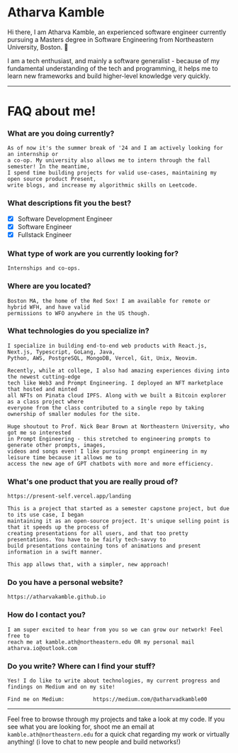 # Atharva Kamble

Hi there, I am Atharva Kamble, an experienced software engineer currently pursuing a Masters degree in Software Engineering from Northeastern University, Boston. 👋

I am a tech enthusiast, and mainly a software generalist - because of my fundamental understanding of the tech and programming, it helps me to learn new frameworks and build higher-level knowledge very quickly.
___

# FAQ about me!
### What are you doing currently?
```
As of now it's the summer break of '24 and I am actively looking for an internship or
a co-op. My university also allows me to intern through the fall semester! In the meantime,
I spend time building projects for valid use-cases, maintaining my open source product Present,
write blogs, and increase my algorithmic skills on Leetcode.
```

### What descriptions fit you the best?
- [x] Software Development Engineer
- [x] Software Engineer
- [x] Fullstack Engineer 

### What type of work are you currently looking for?
```
Internships and co-ops.
```

### Where are you located?
```
Boston MA, the home of the Red Sox! I am available for remote or hybrid WFH, and have valid
permissions to WFO anywhere in the US though.
```
### What technologies do you specialize in?
```
I specialize in building end-to-end web products with React.js, Next.js, Typescript, GoLang, Java,
Python, AWS, PostgreSQL, MongoDB, Vercel, Git, Unix, Neovim.
```
```
Recently, while at college, I also had amazing experiences diving into the newest cutting-edge
tech like Web3 and Prompt Engineering. I deployed an NFT marketplace that hosted and minted
all NFTs on Pinata cloud IPFS. Along with we built a Bitcoin explorer as a class project where
everyone from the class contributed to a single repo by taking ownership of smaller modules for the site.
```
```
Huge shoutout to Prof. Nick Bear Brown at Northeastern University, who got me so interested
in Prompt Engineering - this stretched to engineering prompts to generate other prompts, images,
videos and songs even! I like pursuing prompt engineering in my leisure time because it allows me to
access the new age of GPT chatbots with more and more efficiency.
```

### What's one product that you are really proud of?
```
https://present-self.vercel.app/landing

This is a project that started as a semester capstone project, but due to its use case, I began
maintaining it as an open-source project. It's unique selling point is that it speeds up the process of
creating presentations for all users, and that too pretty presentations. You have to be fairly tech-savvy to
build presentations containing tons of animations and present information in a swift manner.

This app allows that, with a simpler, new approach!
```

### Do you have a personal website?
```
https://atharvakamble.github.io
```

### How do I contact you?
```
I am super excited to hear from you so we can grow our network! Feel free to
reach me at kamble.ath@northeastern.edu OR my personal mail atharva.io@outlook.com
```

### Do you write? Where can I find your stuff?
```
Yes! I do like to write about technologies, my current progress and findings on Medium and on my site!

Find me on Medium:         https://medium.com/@atharvadkamble00 
```

___
Feel free to browse through my projects and take a look at my code. If you see what you are looking for, shoot me an email at `kamble.ath@northeastern.edu` for a quick chat regarding my work or virtually anything! (i love to chat to new people and build networks!)
<!--
**AtharvaKamble/AtharvaKamble** is a ✨ _special_ ✨ repository because its `README.md` (this file) appears on your GitHub profile.

Here are some ideas to get you started:

- 🔭 I’m currently working on ...
- 🌱 I’m currently learning ...
- 👯 I’m looking to collaborate on ...
- 🤔 I’m looking for help with ...
- 💬 Ask me about ...
- 📫 How to reach me: ...
- 😄 Pronouns: ...
- ⚡ Fun fact: ...
-->
